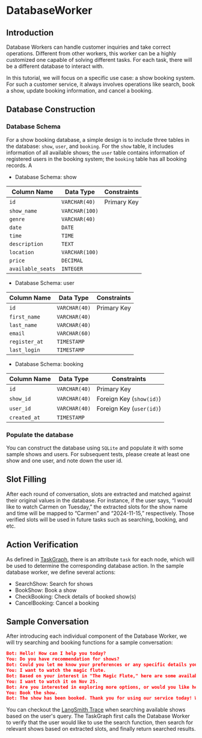 # DatabaseWorker

## Introduction

Database Workers can handle customer inquiries and take correct operations. Different from other workers, this worker can be a highly customized one capable of solving different tasks. For each task, there will be a different database to interact with.

In this tutorial, we will focus on a specific use case: a show booking system. For such a customer service, it always involves operations like search, book a show, update booking information, and cancel a booking.

## Database Construction

### Database Schema

For a show booking database, a simple design is to include three tables in the database: `show`, `user`, and `booking`. For the `show` table, it includes information of all available shows; the `user` table contains information of registered users in the booking system; the `booking` table has all booking records. A

- Database Schema: show

| Column Name       | Data Type      | Constraints         |
|-------------------|----------------|---------------------|
| `id`              | `VARCHAR(40)` | Primary Key         |
| `show_name`       | `VARCHAR(100)`|                     |
| `genre`           | `VARCHAR(40)` |                     |
| `date`            | `DATE`        |                     |
| `time`            | `TIME`        |                     |
| `description`     | `TEXT`        |                     |
| `location`        | `VARCHAR(100)`|                     |
| `price`           | `DECIMAL`     |                     |
| `available_seats` | `INTEGER`     |                     |

- Database Schema: user

| Column Name   | Data Type      | Constraints         |
|---------------|----------------|---------------------|
| `id`          | `VARCHAR(40)` | Primary Key         |
| `first_name`  | `VARCHAR(40)` |                     |
| `last_name`   | `VARCHAR(40)` |                     |
| `email`       | `VARCHAR(60)` |                     |
| `register_at` | `TIMESTAMP`   |                     |
| `last_login`  | `TIMESTAMP`   |                     |

- Database Schema: booking

| Column Name   | Data Type      | Constraints                 |
|---------------|----------------|-----------------------------|
| `id`          | `VARCHAR(40)` | Primary Key                  |
| `show_id`     | `VARCHAR(40)` | Foreign Key (`show(id)`)     |
| `user_id`     | `VARCHAR(40)` | Foreign Key (`user(id)`)     |
| `created_at`  | `TIMESTAMP`   |                              |

### Populate the database

You can construct the database using `SQLite` and populate it with some sample shows and users. For subsequent tests, please create at least one show and one user, and note down the user id.

## Slot Filling

After each round of conversation, slots are extracted and matched against their original values in the database. For instance, if the user says, “I would like to watch Carmen on Tuesday,” the extracted slots for the show name and time will be mapped to “Carmen” and “2024-11-15,” respectively. Those verified slots will be used in future tasks such as searching, booking, and etc.

## Action Verification

As defined in [TaskGraph](../Taskgraph/Generation.md), there is an attribute `task` for each node, which will be used to determine the corresponding database action. In the sample database worker, we define several actions:

- SearchShow: Search for shows
- BookShow: Book a show
- CheckBooking: Check details of booked show(s)
- CancelBooking: Cancel a booking

## Sample Conversation

After introducing each individual component of the Database Worker, we will try searching and booking functions for a sample conversation:

```json title="dbworker_function_sample.json"
Bot: Hello! How can I help you today?
You: Do you have recommendation for shows?
Bot: Could you let me know your preferences or any specific details you're looking for in an event, like the type of show, location, or date?
You: I want to watch the magic flute.
Bot: Based on your interest in "The Magic Flute," here are some available shows for you to consider. They are all taking place at the Lyric Opera of Chicago in Chicago, IL. The performances are scheduled for November 15th, 20th, and 25th, 2024, each starting at 6:30 PM. This whimsical opera by Wolfgang Amadeus Mozart is priced at $130 per ticket. Please let me know if any of these options appeal to you.
You: I want to watch it on Nov 25.
Bot: Are you interested in exploring more options, or would you like help with booking the show on November 25th?
You: Book the show.
Bot: The show has been booked. Thank you for using our service today! We would love to hear your feedback on how we can improve. Do you have any comments or suggestions?
```

You can checkout the [LangSmith Trace](https://smith.langchain.com/public/f061143d-b4f8-42d6-9bf6-fa678d956d4e/r) when searching available shows based on the user's query. The TaskGraph first calls the Database Worker to verify that the user would like to use the search function, then search for relevant shows based on extracted slots, and finally return searched results.
